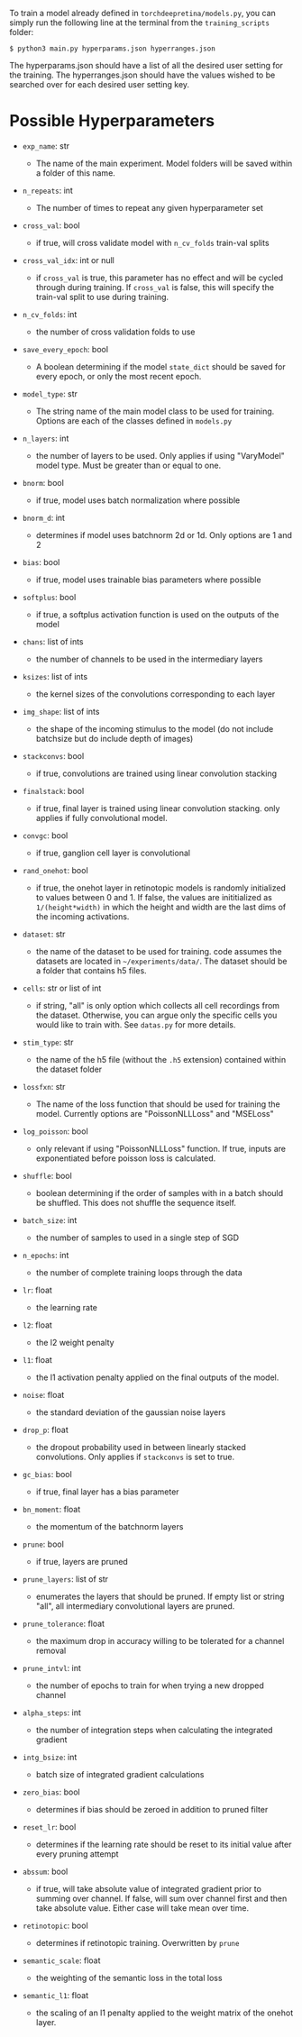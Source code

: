 To train a model already defined in `torchdeepretina/models.py`, you can simply run the following line at the terminal from the `training_scripts` folder:

    $ python3 main.py hyperparams.json hyperranges.json

The hyperparams.json should have a list of all the desired user setting for the training. The hyperranges.json should have the values wished to be searched over for each desired user setting key.

# Possible Hyperparameters
* `exp_name`: str
    * The name of the main experiment. Model folders will be saved within a folder of this name.
* `n_repeats`: int
    * The number of times to repeat any given hyperparameter set
* `cross_val`: bool
    * if true, will cross validate model with `n_cv_folds` train-val splits
* `cross_val_idx`: int or null
    * if `cross_val` is true, this parameter has no effect and will be cycled through during training. If `cross_val` is false, this will specify the train-val split to use during training.
* `n_cv_folds`: int
    * the number of cross validation folds to use
* `save_every_epoch`: bool
    * A boolean determining if the model `state_dict` should be saved for every epoch, or only the most recent epoch.

* `model_type`: str
    * The string name of the main model class to be used for training. Options are each of the classes defined in `models.py`
* `n_layers`: int
    * the number of layers to be used. Only applies if using "VaryModel" model type. Must be greater than or equal to one.
* `bnorm`: bool
    * if true, model uses batch normalization where possible
* `bnorm_d`: int
    * determines if model uses batchnorm 2d or 1d. Only options are 1 and 2
* `bias`: bool
    * if true, model uses trainable bias parameters where possible
* `softplus`: bool
    * if true, a softplus activation function is used on the outputs of the model
* `chans`: list of ints
    * the number of channels to be used in the intermediary layers
* `ksizes`: list of ints
    * the kernel sizes of the convolutions corresponding to each layer
* `img_shape`: list of ints
    * the shape of the incoming stimulus to the model (do not include batchsize but do include depth of images)
* `stackconvs`: bool
    * if true, convolutions are trained using linear convolution stacking
* `finalstack`: bool
    * if true, final layer is trained using linear convolution stacking. only applies if fully convolutional model.
* `convgc`: bool
    * if true, ganglion cell layer is convolutional
* `rand_onehot`: bool
    * if true, the onehot layer in retinotopic models is randomly initialized to values between 0 and 1. If false, the values are inititialized as `1/(height*width)` in which the height and width are the last dims of the incoming activations.

* `dataset`: str
    * the name of the dataset to be used for training. code assumes the datasets are located in `~/experiments/data/`. The dataset should be a folder that contains h5 files.
* `cells`: str or list of int
    * if string, "all" is only option which collects all cell recordings from the dataset. Otherwise, you can argue only the specific cells you would like to train with. See `datas.py` for more details.
* `stim_type`: str
    * the name of the h5 file (without the `.h5` extension) contained within the dataset folder
* `lossfxn`: str
    * The name of the loss function that should be used for training the model. Currently options are "PoissonNLLLoss" and "MSELoss"
* `log_poisson`: bool
    * only relevant if using "PoissonNLLLoss" function. If true, inputs are exponentiated before poisson loss is calculated.
* `shuffle`: bool
    * boolean determining if the order of samples with in a batch should be shuffled. This does not shuffle the sequence itself.

* `batch_size`: int
    * the number of samples to used in a single step of SGD
* `n_epochs`: int
    * the number of complete training loops through the data
* `lr`: float
    * the learning rate
* `l2`: float
    * the l2 weight penalty
* `l1`: float
    * the l1 activation penalty applied on the final outputs of the model.
* `noise`: float
    * the standard deviation of the gaussian noise layers
* `drop_p`: float
    * the dropout probability used in between linearly stacked convolutions. Only applies if `stackconvs` is set to true.
* `gc_bias`: bool
    * if true, final layer has a bias parameter
* `bn_moment`: float
    * the momentum of the batchnorm layers

* `prune`: bool
    * if true, layers are pruned
* `prune_layers`: list of str
    * enumerates the layers that should be pruned. If empty list or string "all", all intermediary convolutional layers are pruned.
* `prune_tolerance`: float
    * the maximum drop in accuracy willing to be tolerated for a channel removal
* `prune_intvl`: int
    * the number of epochs to train for when trying a new dropped channel
* `alpha_steps`: int
    * the number of integration steps when calculating the integrated gradient
* `intg_bsize`: int
    * batch size of integrated gradient calculations
* `zero_bias`: bool
    * determines if bias should be zeroed in addition to pruned filter
* `reset_lr`: bool
    * determines if the learning rate should be reset to its initial value after every pruning attempt
* `abssum`: bool
    * if true, will take absolute value of integrated gradient prior to summing over channel. If false, will sum over channel first and then take absolute value. Either case will take mean over time.

* `retinotopic`: bool
    * determines if retinotopic training. Overwritten by `prune`
* `semantic_scale`: float
    * the weighting of the semantic loss in the total loss
* `semantic_l1`: float
    * the scaling of an l1 penalty applied to the weight matrix of the onehot layer.
